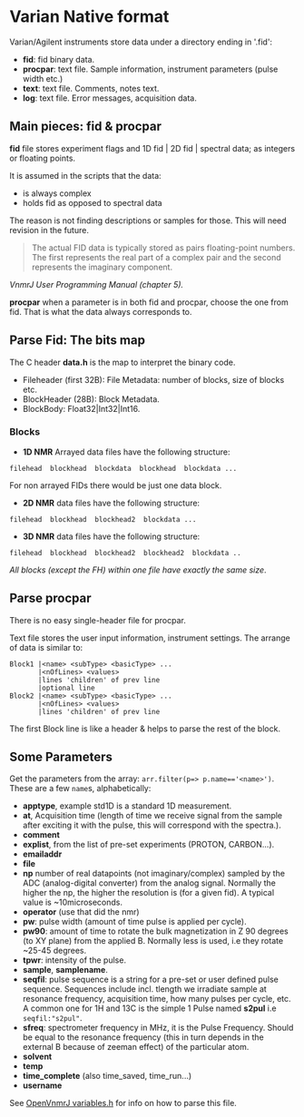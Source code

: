 # Varian Native format

Varian/Agilent instruments store data under a directory ending in '.fid': 
* **fid**: fid binary data.
* **procpar**: text file. Sample information, instrument parameters (pulse width etc.)
* **text**: text file. Comments, notes text.
* **log**: text file. Error messages, acquisition data.

## Main pieces: fid & procpar
**fid** file stores experiment flags and 1D fid | 2D fid | spectral data; as integers or floating points. 

It is assumed in the scripts that the data:
* is always complex 
* holds fid as opposed to spectral data 

The reason is not finding descriptions or samples for those. This will need revision in the future.

> The actual FID data is typically stored as pairs floating-point numbers. The first represents the real part of a complex pair and the second represents the imaginary component.  

_VnmrJ User Programming Manual (chapter 5)._

**procpar** when a parameter is in both fid and procpar, choose the one from fid. That is what the data always corresponds to.

## Parse Fid: The bits map
The C header **data.h** is the map to interpret the binary code.

* Fileheader (first 32B): File Metadata: number of blocks, size of blocks etc. 
* BlockHeader (28B): Block Metadata.
* BlockBody: Float32|Int32|Int16.

### Blocks
* **1D NMR** Arrayed data files have the following structure:          
```
filehead  blockhead  blockdata  blockhead  blockdata ...  	
```								
For non arrayed FIDs there would be just one data block.

* **2D NMR** data files have the following structure:		
```
filehead  blockhead  blockhead2  blockdata ...		
```								

* **3D NMR** data files have the following structure:		
```
filehead  blockhead  blockhead2  blockhead2  blockdata ..	
```								
								
_All blocks (except the FH) within one file have exactly the same size_.
								

## Parse procpar
There is no easy single-header file for procpar.

Text file stores the user input information, instrument settings. The arrange of data is similar to:
```
Block1 |<name> <subType> <basicType> ...
       |<nOfLines> <values>
       |lines 'children' of prev line
       |optional line
Block2 |<name> <subType> <basicType> ...
       |<nOfLines> <values>
       |lines 'children' of prev line
```

The first Block line is like a header & helps to parse the rest of the block.

## Some Parameters
Get the parameters from the array: `arr.filter(p=> p.name=='<name>')`. These are a few `name`s, alphabetically:

* **apptype**, example std1D is a standard 1D measurement.
* **at**, Acquisition time (length of time we receive signal from the sample after exciting it with
  the pulse, this will correspond with the spectra.).
* **comment**
* **explist**, from the list of pre-set experiments (PROTON, CARBON...).
* **emailaddr**
* **file**
* **np** number of real datapoints (not imaginary/complex) sampled by the ADC (analog-digital converter) from the analog signal. Normally the higher the np, the higher the resolution is (for a given fid). A typical value is ~10microseconds.
* **operator** (use that did the nmr)
* **pw**: pulse width (amount of time pulse is applied per cycle).
* **pw90**: amount of time to rotate the bulk magnetization in Z 90 degrees (to XY plane) from the applied B. Normally less is used, i.e they rotate ~25-45 degrees.
* **tpwr**: intensity of the pulse.
* **sample**, **samplename**.
* **seqfil**: pulse sequence is a string for a pre-set or user defined pulse sequence. Sequences include incl. tlength we irradiate sample at resonance frequency, acquisition time, how many pulses per cycle, etc. A common one for 1H and 13C is the simple 1 Pulse named **s2pul** i.e `seqfil:"s2pul"`.
* **sfreq**: spectrometer frequency in MHz, it is the Pulse Frequency. Should be equal to the
  resonance frequency (this in turn depends in the external B because of zeeman effect) of the
  particular atom.
* **solvent**
* **temp**
* **time\_complete** (also time\_saved, time\_run...)
* **username**


See [OpenVnmrJ variables.h](https://github.com/OpenVnmrJ/OpenVnmrJ/blob/master/src/vnmr/variables.h) for info on how to parse this file.

